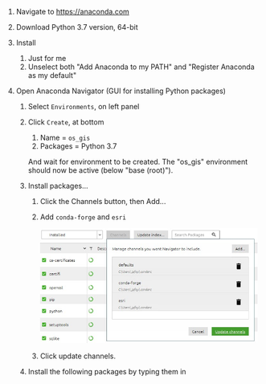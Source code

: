 1. Navigate to https://anaconda.com

2. Download Python 3.7 version, 64-bit

3. Install

   1. Just for me
   2. Unselect both "Add Anaconda to my PATH" and "Register Anaconda as my default"

4. Open Anaconda Navigator (GUI for installing Python packages)

   1. Select `Environments`, on left panel

   2. Click `Create`, at bottom

      1. Name = `os_gis`
      2. Packages = Python 3.7

      And wait for environment to be created. The "os_gis" environment should now be active (below "base (root)").

   3. Install packages...

      1. Click the Channels button, then Add...

      2. Add `conda-forge` and `esri`

         ![](./media/Anaconda_add_channels.jpg)

      3. Click update channels.

   4. Install the following packages by typing them in 

